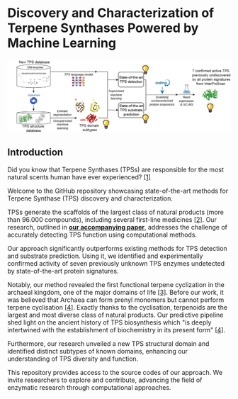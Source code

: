 # Discovery and Characterization of Terpene Synthases Powered by Machine Learning


![](data/fig_overview.png)

## Introduction

Did you know that Terpene Synthases (TPSs) are responsible for the most natural scents human have ever experienced? [[1]](https://pubmed.ncbi.nlm.nih.gov/21114471/)

Welcome to the GitHub repository showcasing state-of-the-art methods for Terpene Synthase (TPS) discovery and characterization. 


TPSs generate the scaffolds of the largest class of natural products (more than 96.000 compounds), including several first-line medicines [[2]](https://pubs.acs.org/doi/pdf/10.1021/acs.accounts.1c00296?casa_token=OzB4p1Y4nLoAAAAA:h85bm9CC10o33CQCMnhF1Th63mVD23YnnOGau7qhTjVhR7233XPV2-GS0LBDbIeQg-_LqjCS7ciCi7g). 
Our research, outlined in **[our accompanying paper](https://www.biorxiv.org/content/10.1101/2024.01.29.577750)**, addresses the challenge of accurately detecting TPS function using computational methods.

Our approach significantly outperforms existing methods for TPS detection and substrate prediction. Using it, we identified and experimentally confirmed activity of seven previously unknown TPS enzymes undetected by state-of-the-art protein signatures. 

Notably, our method revealed the first functional terpene cyclization in the archaeal kingdom, one of the major domains of life [[3]](https://www.nature.com/articles/nrmicro.2017.133).
Before our work, it was believed that Archaea can form prenyl monomers but cannot perform terpene cyclisation [[4]](https://academic.oup.com/femsre/article/47/2/fuad008/7081307). Exactly thanks to the cyclisation, terpenoids are the largest and most diverse class of natural products. Our predictive pipeline shed light on the ancient history of TPS biosynthesis which "is deeply intertwined with the establishment of biochemistry in its present form" [[4]](https://academic.oup.com/femsre/article/47/2/fuad008/7081307).

Furthermore, our research unveiled a new TPS structural domain and identified distinct subtypes of known domains, enhancing our understanding of TPS diversity and function.

This repository provides access to the source codes of our approach. We invite researchers to explore and contribute, advancing the field of enzymatic research through computational approaches.





